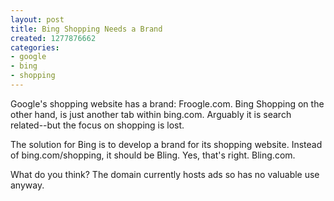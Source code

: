 ```yaml
---
layout: post
title: Bing Shopping Needs a Brand
created: 1277876662
categories:
- google
- bing
- shopping
---
```

Google's shopping website has a brand: Froogle.com. Bing Shopping on the other hand, is just another tab within bing.com. Arguably it is search related--but the focus on shopping is lost.

The solution for Bing is to develop a brand for its shopping website. Instead of bing.com/shopping, it should be Bling. Yes, that's right. Bling.com.

What do you think? The domain currently hosts ads so has no valuable use anyway.
